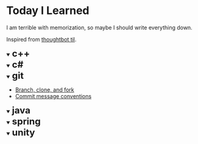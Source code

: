 # Today I Learned
I am terrible with memorization, so maybe I should write everything down.

Inspired from [thoughtbot til](https://github.com/thoughtbot/til).

<details open>
<summary> 
<b><font size="+2">c++</font></b>
</summary>


</details>


<details open>
<summary> 
<b><font size="+2">c#</font></b>
</summary>

</details>
<details open>
<summary> 
<b><font size="+2">git</font></b>
</summary>

* [Branch, clone, and fork](https://github.com/heenamkung/TIL/blob/main/git/branch-clone-fork.md)
* [Commit message conventions](https://github.com/heenamkung/TIL/blob/main/git/commit-message-conventions.md)

</details>

<details open>
<summary> 
<b><font size="+2">java</font></b>
</summary>


</details>


<details open>
<summary> 
<b><font size="+2">spring</font></b>
</summary>


</details>

<details open>
<summary> 
<b><font size="+2">unity</font></b>
</summary>


</details>